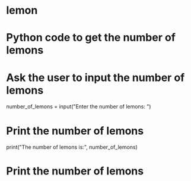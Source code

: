 # lemon
# Python code to get the number of lemons

# Ask the user to input the number of lemons
number_of_lemons = input("Enter the number of lemons: ")

# Print the number of lemons
print("The number of lemons is:", number_of_lemons)

# Print the number of lemons
